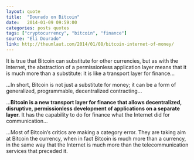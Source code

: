 ```yaml
---
layout: quote
title:  "Dourado on Bitcoin"
date:   2014-01-09 09:59:00
categories: posts quotes
tags: ["cryptocurrency", "bitcoin", "finance"]
source: "Eli Dourado"
link: http://theumlaut.com/2014/01/08/bitcoin-internet-of-money/
---
```


It is true that Bitcoin can substitute for other currencies, but as with the Internet, the abstraction of a permissionless application layer means that it is much more than a substitute: it is like a transport layer for finance...

...In short, Bitcoin is not just a substitute for money; it can be a form of generalized, programmable, decentralized contracting...

...<b>Bitcoin is a new transport layer for finance that allows decentralized, disruptive, permissionless development of applications on a separate layer.</b> It has the capability to do for finance what the Internet did for communication...

...Most of Bitcoin’s critics are making a category error. They are taking aim at Bitcoin the currency, when in fact Bitcoin is much more than a currency, in the same way that the Internet is much more than the telecommunication services that preceded it.